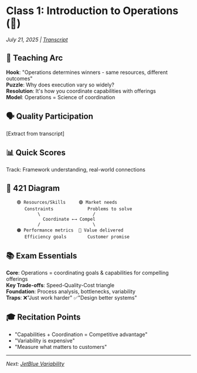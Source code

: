 # Class 1: Introduction to Operations (🌾)
*July 21, 2025 | [Transcript](1🌾15778_bio_intro_ops_otter_ai.md)*

## 🎯 Teaching Arc
**Hook**: "Operations determines winners - same resources, different outcomes"  
**Puzzle**: Why does execution vary so widely?  
**Resolution**: It's how you coordinate capabilities with offerings  
**Model**: Operations = Science of coordination

## 🗣️ Quality Participation
[Extract from transcript]

## 📊 Quick Scores
Track: Framework understanding, real-world connections

## 🔗 421 Diagram
```
    🟢 Resources/Skills     🟣 Market needs
       Constraints             Problems to solve
            \                    /
              Coordinate ←→ Compel
            /                    \
    🟠 Performance metrics  🔴 Value delivered
       Efficiency goals        Customer promise
```

## 📚 Exam Essentials
**Core**: Operations = coordinating goals & capabilities for compelling offerings  
**Key Trade-offs**: Speed-Quality-Cost triangle  
**Foundation**: Process analysis, bottlenecks, variability  
**Traps**: ❌"Just work harder" ✅"Design better systems"

## 🎓 Recitation Points
- "Capabilities + Coordination = Competitive advantage"
- "Variability is expensive"
- "Measure what matters to customers"

---
*Next: [JetBlue Variability](2✈️_JetBlue_Variability.md)*